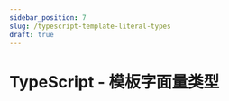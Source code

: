 ```yaml
---
sidebar_position: 7
slug: /typescript-template-literal-types
draft: true
---
```


# TypeScript - 模板字面量类型

